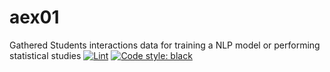 # aex01

Gathered Students interactions data for training a NLP model or performing statistical studies 
[![Lint](https://github.com/script-0/aex01/actions/workflows/lint.yml/badge.svg)](https://github.com/script-0/aex01/actions/workflows/lint.yml)     [![Code style: black](https://img.shields.io/badge/code%20style-black-000000.svg)](https://github.com/psf/black)

